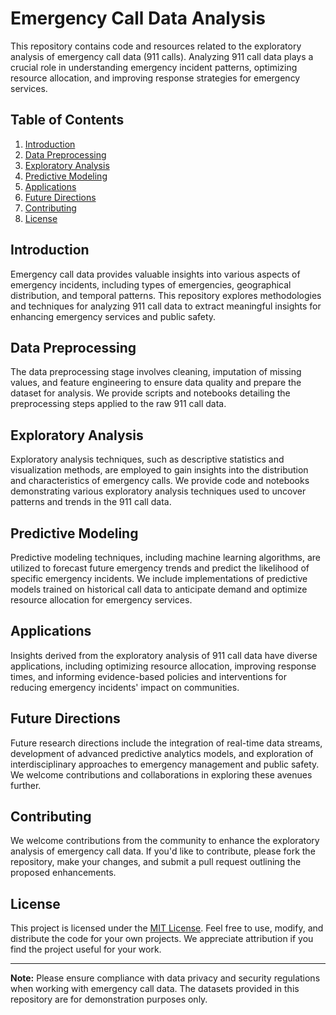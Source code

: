 # Emergency Call Data Analysis

This repository contains code and resources related to the exploratory analysis of emergency call data (911 calls). Analyzing 911 call data plays a crucial role in understanding emergency incident patterns, optimizing resource allocation, and improving response strategies for emergency services.

## Table of Contents

1. [Introduction](#introduction)
2. [Data Preprocessing](#data-preprocessing)
3. [Exploratory Analysis](#exploratory-analysis)
4. [Predictive Modeling](#predictive-modeling)
5. [Applications](#applications)
6. [Future Directions](#future-directions)
7. [Contributing](#contributing)
8. [License](#license)

## Introduction

Emergency call data provides valuable insights into various aspects of emergency incidents, including types of emergencies, geographical distribution, and temporal patterns. This repository explores methodologies and techniques for analyzing 911 call data to extract meaningful insights for enhancing emergency services and public safety.

## Data Preprocessing

The data preprocessing stage involves cleaning, imputation of missing values, and feature engineering to ensure data quality and prepare the dataset for analysis. We provide scripts and notebooks detailing the preprocessing steps applied to the raw 911 call data.

## Exploratory Analysis

Exploratory analysis techniques, such as descriptive statistics and visualization methods, are employed to gain insights into the distribution and characteristics of emergency calls. We provide code and notebooks demonstrating various exploratory analysis techniques used to uncover patterns and trends in the 911 call data.

## Predictive Modeling

Predictive modeling techniques, including machine learning algorithms, are utilized to forecast future emergency trends and predict the likelihood of specific emergency incidents. We include implementations of predictive models trained on historical call data to anticipate demand and optimize resource allocation for emergency services.

## Applications

Insights derived from the exploratory analysis of 911 call data have diverse applications, including optimizing resource allocation, improving response times, and informing evidence-based policies and interventions for reducing emergency incidents' impact on communities.

## Future Directions

Future research directions include the integration of real-time data streams, development of advanced predictive analytics models, and exploration of interdisciplinary approaches to emergency management and public safety. We welcome contributions and collaborations in exploring these avenues further.

## Contributing

We welcome contributions from the community to enhance the exploratory analysis of emergency call data. If you'd like to contribute, please fork the repository, make your changes, and submit a pull request outlining the proposed enhancements.

## License

This project is licensed under the [MIT License](LICENSE). Feel free to use, modify, and distribute the code for your own projects. We appreciate attribution if you find the project useful for your work.

---
**Note:** Please ensure compliance with data privacy and security regulations when working with emergency call data. The datasets provided in this repository are for demonstration purposes only.
